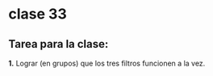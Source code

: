 # clase 33

## Tarea para la clase:

**1.** Lograr (en grupos) que los tres filtros funcionen a la vez. 


